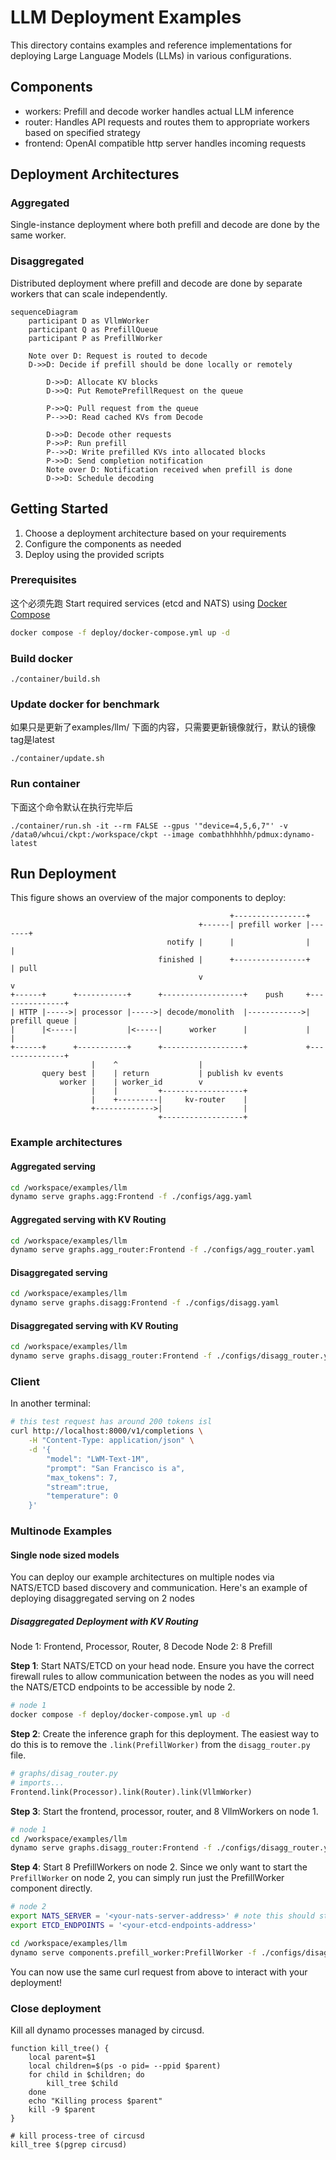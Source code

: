 <!--
SPDX-FileCopyrightText: Copyright (c) 2025 NVIDIA CORPORATION & AFFILIATES. All rights reserved.
SPDX-License-Identifier: Apache-2.0

Licensed under the Apache License, Version 2.0 (the "License");
you may not use this file except in compliance with the License.
You may obtain a copy of the License at

http://www.apache.org/licenses/LICENSE-2.0

Unless required by applicable law or agreed to in writing, software
distributed under the License is distributed on an "AS IS" BASIS,
WITHOUT WARRANTIES OR CONDITIONS OF ANY KIND, either express or implied.
See the License for the specific language governing permissions and
limitations under the License.
-->

# LLM Deployment Examples

This directory contains examples and reference implementations for deploying Large Language Models (LLMs) in various configurations.

## Components

- workers: Prefill and decode worker handles actual LLM inference
- router: Handles API requests and routes them to appropriate workers based on specified strategy
- frontend: OpenAI compatible http server handles incoming requests

## Deployment Architectures

### Aggregated
Single-instance deployment where both prefill and decode are done by the same worker.

### Disaggregated
Distributed deployment where prefill and decode are done by separate workers that can scale independently.

```mermaid
sequenceDiagram
    participant D as VllmWorker
    participant Q as PrefillQueue
    participant P as PrefillWorker

    Note over D: Request is routed to decode
    D->>D: Decide if prefill should be done locally or remotely

        D->>D: Allocate KV blocks
        D->>Q: Put RemotePrefillRequest on the queue

        P->>Q: Pull request from the queue
        P-->>D: Read cached KVs from Decode

        D->>D: Decode other requests
        P->>P: Run prefill
        P-->>D: Write prefilled KVs into allocated blocks
        P->>D: Send completion notification
        Note over D: Notification received when prefill is done
        D->>D: Schedule decoding
```

## Getting Started

1. Choose a deployment architecture based on your requirements
2. Configure the components as needed
3. Deploy using the provided scripts

### Prerequisites
这个必须先跑
Start required services (etcd and NATS) using [Docker Compose](../../deploy/docker-compose.yml)
```bash
docker compose -f deploy/docker-compose.yml up -d
```

### Build docker

```
./container/build.sh
```

### Update docker for benchmark
如果只是更新了examples/llm/ 下面的内容，只需要更新镜像就行，默认的镜像tag是latest

```
./container/update.sh
```


### Run container
下面这个命令默认在执行完毕后
```
./container/run.sh -it --rm FALSE --gpus '"device=4,5,6,7"' -v /data0/whcui/ckpt:/workspace/ckpt --image combathhhhhh/pdmux:dynamo-latest
```
## Run Deployment

This figure shows an overview of the major components to deploy:

```
                                                 +----------------+
                                          +------| prefill worker |-------+
                                   notify |      |                |       |
                                 finished |      +----------------+       | pull
                                          v                               v
+------+      +-----------+      +------------------+    push     +---------------+
| HTTP |----->| processor |----->| decode/monolith  |------------>| prefill queue |
|      |<-----|           |<-----|      worker      |             |               |
+------+      +-----------+      +------------------+             +---------------+
                  |    ^                  |
       query best |    | return           | publish kv events
           worker |    | worker_id        v
                  |    |         +------------------+
                  |    +---------|     kv-router    |
                  +------------->|                  |
                                 +------------------+

```

### Example architectures

#### Aggregated serving
```bash
cd /workspace/examples/llm
dynamo serve graphs.agg:Frontend -f ./configs/agg.yaml
```

#### Aggregated serving with KV Routing
```bash
cd /workspace/examples/llm
dynamo serve graphs.agg_router:Frontend -f ./configs/agg_router.yaml
```

#### Disaggregated serving
```bash
cd /workspace/examples/llm
dynamo serve graphs.disagg:Frontend -f ./configs/disagg.yaml
```

#### Disaggregated serving with KV Routing
```bash
cd /workspace/examples/llm
dynamo serve graphs.disagg_router:Frontend -f ./configs/disagg_router.yaml
```

### Client

In another terminal:
```bash
# this test request has around 200 tokens isl
curl http://localhost:8000/v1/completions \
    -H "Content-Type: application/json" \
    -d '{
        "model": "LWM-Text-1M",
        "prompt": "San Francisco is a",
        "max_tokens": 7,
        "stream":true,
        "temperature": 0
    }'
```

### Multinode Examples

#### Single node sized models
You can deploy our example architectures on multiple nodes via NATS/ETCD based discovery and communication. Here's an example of deploying disaggregated serving on 2 nodes

##### Disaggregated Deployment with KV Routing
Node 1: Frontend, Processor, Router, 8 Decode
Node 2: 8 Prefill

**Step 1**: Start NATS/ETCD on your head node. Ensure you have the correct firewall rules to allow communication between the nodes as you will need the NATS/ETCD endpoints to be accessible by node 2.
```bash
# node 1
docker compose -f deploy/docker-compose.yml up -d
```

**Step 2**: Create the inference graph for this deployment. The easiest way to do this is to remove the `.link(PrefillWorker)` from the `disagg_router.py` file.

```python
# graphs/disag_router.py
# imports...
Frontend.link(Processor).link(Router).link(VllmWorker)
```

**Step 3**: Start the frontend, processor, router, and 8 VllmWorkers on node 1.
```bash
# node 1
cd /workspace/examples/llm
dynamo serve graphs.disagg_router:Frontend -f ./configs/disagg_router.yaml --VllmWorker.ServiceArgs.workers=8
```

**Step 4**: Start 8 PrefillWorkers on node 2.
Since we only want to start the `PrefillWorker` on node 2, you can simply run just the PrefillWorker component directly.

```bash
# node 2
export NATS_SERVER = '<your-nats-server-address>' # note this should start with nats://...
export ETCD_ENDPOINTS = '<your-etcd-endpoints-address>'

cd /workspace/examples/llm
dynamo serve components.prefill_worker:PrefillWorker -f ./configs/disagg_router.yaml --PrefillWorker.ServiceArgs.workers=8
```

You can now use the same curl request from above to interact with your deployment!

### Close deployment

Kill all dynamo processes managed by circusd.

```
function kill_tree() {
    local parent=$1
    local children=$(ps -o pid= --ppid $parent)
    for child in $children; do
        kill_tree $child
    done
    echo "Killing process $parent"
    kill -9 $parent
}

# kill process-tree of circusd
kill_tree $(pgrep circusd)
```
